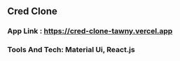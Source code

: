 ## Cred Clone

### App Link : https://cred-clone-tawny.vercel.app

### Tools And Tech: Material Ui, React.js
